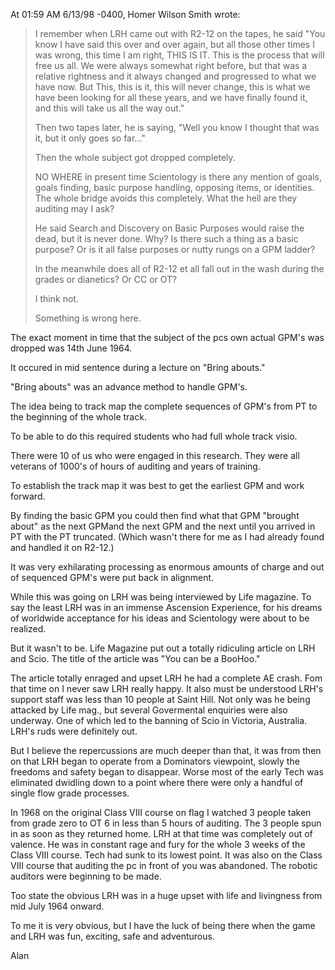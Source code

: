 
At 01:59 AM 6/13/98 -0400, Homer Wilson Smith wrote:

>    I remember when LRH came out with R2-12 on the tapes, he said "You
>know I have said this over and over again, but all those other times I was
>wrong, this time I am right, THIS IS IT.  This is the process that will
>free us all.  We were always somewhat right before, but that was a
>relative rightness and it always changed and progressed to what we have
>now.  But This, this is it, this will never change, this is what we have
>been looking for all these years, and we have finally found it, and this
>will take us all the way out." 
> 
>    Then two tapes later, he is saying, "Well you know I thought
>that was it, but it only goes so far..."
> 
>    Then the whole subject got dropped completely.
> 
>    NO WHERE in present time Scientology is there any mention
>of goals, goals finding, basic purpose handling, opposing items,
>or identities.  The whole bridge avoids this completely.  What
>the hell are they auditing may I ask?
>
>    He said Search and Discovery on Basic Purposes would raise the
>dead, but it is never done.  Why?  Is there such a thing
>as a basic purpose?  Or is it all false purposes or nutty rungs
>on a GPM ladder?
> 
>    In the meanwhile does all of R2-12 et all fall out in the wash during
>the grades or dianetics?  Or CC or OT? 
>
>    I think not.
> 
>    Something is wrong here.

The exact moment in time that the subject of the pcs own actual GPM's was
dropped was 14th June 1964.

It occured in mid sentence during a lecture on "Bring abouts."

"Bring abouts" was an advance method to handle GPM's.

The idea being to track map the complete sequences of GPM's from PT to the
beginning of the whole track.

To be able to do this required students who had full whole track visio.

There were 10 of us who were engaged in this research. They were all
veterans of 1000's of hours of auditing and years of training.

To establish the track map it was best to get the earliest GPM and work
forward.

By finding the basic GPM you could then find what that GPM "brought about"
as the next GPMand the next GPM and the next until you arrived in PT with
the PT truncated. (Which wasn't there for me as I had already found and
handled it on R2-12.)

It was very exhilarating processing as enormous amounts of charge and out
of sequenced GPM's were put back in alignment.

While this was going on LRH was being interviewed by Life magazine. To say
the least LRH was in an immense Ascension Experience, for his dreams of
worldwide acceptance for his ideas and Scientology were about to be realized.

But it wasn't to be. Life Magazine put out a totally ridiculing article on
LRH and Scio. The title of the article was "You can be a BooHoo."

The article totally enraged and upset LRH he had a complete AE crash. Fom
that time on I never saw LRH really happy. It also must be understood LRH's
support staff was less than 10 people at Saint Hill. Not only was he being
attacked by Life mag., but several Govermental enquiries were also
underway. One of which led to the banning of Scio in Victoria, Australia.
LRH's ruds were definitely out.

But I believe the repercussions are much deeper than that, it was from then
on that LRH began to operate from a Dominators viewpoint, slowly the
freedoms and safety began to disappear. Worse most of the early Tech was
eliminated dwidling down to a point where there were only a handful of
single flow grade processes.

In 1968 on the original Class VIII course on flag I watched 3 people taken
from grade zero to OT 6 in less than 5 hours of auditing. The 3 people spun
in as soon as they returned home. LRH at that time was completely out of
valence. He was in constant rage and fury for the whole 3 weeks of the
Class VIII course. Tech had sunk to its lowest point. It was also on the
Class VIII course that auditing the pc in front of you was abandoned. The
robotic auditors were beginning to be made.

Too state the obvious LRH was in a huge upset with life and livingness from
mid July 1964 onward.

To me it is very obvious, but I have the luck of being there when the game
and LRH was fun, exciting, safe and adventurous.

Alan
